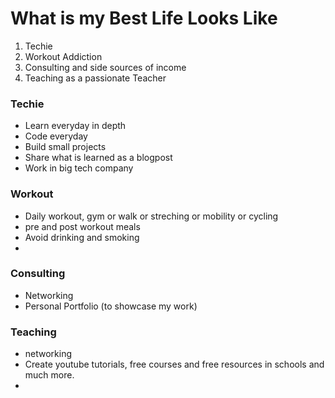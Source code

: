 # What is my Best Life Looks Like

1. Techie 
2. Workout Addiction
3. Consulting and side sources of income
4. Teaching as a passionate Teacher



### Techie 
- Learn everyday in depth 
- Code everyday
- Build small projects
- Share what is learned as a blogpost
- Work in big tech company


### Workout
- Daily workout, gym or walk or  streching or mobility or cycling
- pre and post workout meals
- Avoid drinking and smoking 
-

### Consulting
- Networking
- Personal Portfolio (to showcase my work)


### Teaching
- networking
- Create youtube tutorials, free courses and free resources in schools and much more.
- 